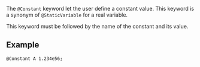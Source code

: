 The `@Constant` keyword let the user define a constant value.  This
keyword is a synonym of `@StaticVariable` for a real variable.

This keyword must be followed by the name of the constant and its
value.

## Example

~~~~{.cpp}
@Constant A 1.234e56;
~~~~~~~~~~~~~~~~~~~~~~~~~~~~~~


